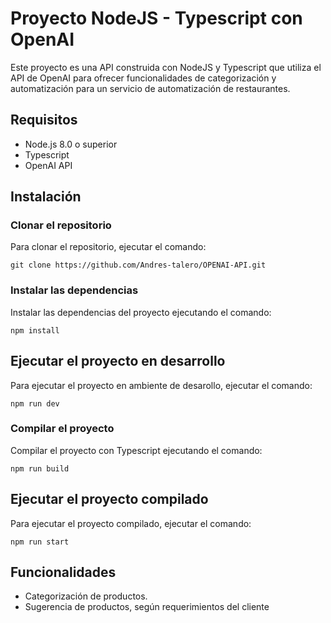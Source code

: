 # Proyecto NodeJS - Typescript con OpenAI
Este proyecto es una API construida con NodeJS y Typescript que utiliza el API de OpenAI para ofrecer funcionalidades de categorización y automatización para un servicio de automatización de restaurantes.

## Requisitos

- Node.js 8.0 o superior
- Typescript
- OpenAI API

## Instalación

### Clonar el repositorio

Para clonar el repositorio, ejecutar el comando:

`git clone https://github.com/Andres-talero/OPENAI-API.git`

### Instalar las dependencias

Instalar las dependencias del proyecto ejecutando el comando:

`npm install`

## Ejecutar el proyecto en desarrollo

Para ejecutar el proyecto en ambiente de desarollo, ejecutar el comando:

`npm run dev`

### Compilar el proyecto

Compilar el proyecto con Typescript ejecutando el comando:

`npm run build`

## Ejecutar el proyecto compilado

Para ejecutar el proyecto compilado, ejecutar el comando:

`npm run start`

## Funcionalidades

- Categorización de productos.
- Sugerencia de productos, según requerimientos del cliente